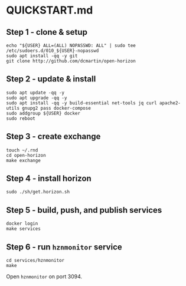 # QUICKSTART.md

## Step 1 - clone & setup

```
echo "${USER} ALL=(ALL) NOPASSWD: ALL" | sudo tee /etc/sudoers.d/010_${USER}-nopasswd
sudo apt install -qq -y git 
git clone http://github.com/dcmartin/open-horizon
```

## Step 2 - update & install

```
sudo apt update -qq -y
sudo apt upgrade -qq -y
sudo apt install -qq -y build-essential net-tools jq curl apache2-utils gnupg2 pass docker-compose
sudo addgroup ${USER} docker
sudo reboot
```

## Step 3 - create exchange

```
touch ~/.rnd
cd open-horizon
make exchange
```

## Step 4 - install horizon

```
sudo ./sh/get.horizon.sh
```

## Step 5 - build, push, and publish services

```
docker login
make services
```

## Step 6 - run `hznmonitor` service

```
cd services/hznmonitor
make
```

Open `hznmonitor` on port 3094.
